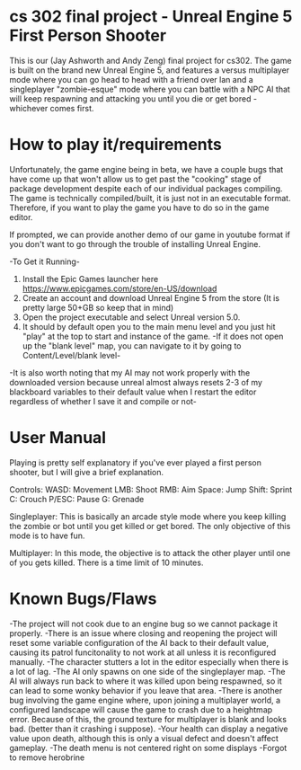 # cs 302 final project - Unreal Engine 5 First Person Shooter

This is our (Jay Ashworth and Andy Zeng) final project for cs302. The game is built on the brand new Unreal Engine 5, and features a versus multiplayer mode where you can go head to head with a friend over lan and a singleplayer "zombie-esque" mode where you can battle with a NPC AI that will keep respawning and attacking you until you die or get bored - whichever comes first.

# How to play it/requirements

Unfortunately, the game engine being in beta, we have a couple bugs that have come up that won't allow us to get past the "cooking" stage of package development despite each of our individual packages compiling. The game is technically compiled/built, it is just not in an executable format. Therefore, if you want to play the game you have to do so in the game editor. 

If prompted, we can provide another demo of our game in youtube format if you don't want to go through the trouble of installing Unreal Engine.

-To Get it Running-
1. Install the Epic Games launcher here https://www.epicgames.com/store/en-US/download
2. Create an account and download Unreal Engine 5 from the store (It is pretty large 50+GB so keep that in mind)
3. Open the project executable and select Unreal version 5.0.
4. It should by default open you to the main menu level and you just hit "play" at the top to start and instance of the game.
-If it does not open up the "blank level" map, you can navigate to it by going to Content/Level/blank level-

-It is also worth noting that my AI may not work properly with the downloaded version because unreal almost always resets 2-3 of my blackboard variables to their default value when I restart the editor regardless of whether I save it and compile or not-

# User Manual
Playing is pretty self explanatory if you've ever played a first person shooter, but I will give a brief explanation.

Controls:
WASD: Movement
LMB: Shoot
RMB: Aim
Space: Jump
Shift: Sprint
C: Crouch
P/ESC: Pause
G: Grenade

Singleplayer:
This is basically an arcade style mode where you keep killing the zombie or bot until you get killed or get bored. The only objective of this mode is to have fun.

Multiplayer: 
In this mode, the objective is to attack the other player until one of you gets killed. There is a time limit of 10 minutes.

# Known Bugs/Flaws
-The project will not cook due to an engine bug so we cannot package it properly.
-There is an issue where closing and reopening the project will reset some variable configuration of the AI back to their default value, causing its patrol funcitonality to not work at all unless it is reconfigured manually.
-The character stutters a lot in the editor especially when there is a lot of lag. 
-The AI only spawns on one side of the singleplayer map.
-The AI will always run back to where it was killed upon being respawned, so it can lead to some wonky behavior if you leave that area.
-There is another bug involving the game engine where, upon joining a multiplayer world, a configured landscape will cause the game to crash due to a heightmap error. Because of this, the ground texture for multiplayer is blank and looks bad. (better than it crashing i suppose).
-Your health can display a negative value upon death, although this is only a visual defect and doesn't affect gameplay.
-The death menu is not centered right on some displays
-Forgot to remove herobrine
